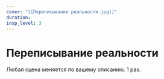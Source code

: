 ```yaml
---
cover: "[[Переписывание реальности.jpg]]"
duration: 
insp_level: 3
---
```

# Переписывание реальности

Любая сцена меняется по вашему описанию. 1 раз.
